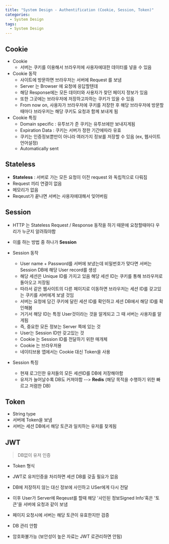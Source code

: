 ```yaml
---
title: "System Design - Authentification (Cookie, Session, Token)"
categories:
  - System Design
tags:
  - System Design
---
```




## Cookie

- Cookie
    - 서버는 쿠키를 이용해서 브라우저에 사용자에대한 데이터를 넣을 수 있음 
- Cookie 동작
    - 사이트에 방문하면 브라우저는 서버에 Request 를 보냄
    - Server 는 Browser 에 요청에 응답할텐데
    - 해당 Response에는 모든 데이터와 사용자가 찾던 페이지 정보가 있음
    - 또한 그곳에는 브라우저에 저장하고자하는 쿠키가 있을 수 있음
    - From now on, 사용자가 브라우저에 쿠키를 저장한 후 해당 브라우저에 방문할 때마다 브라우저는 해당 쿠키도 요청과 함께 보내게 됨
- Cookie 특징
    - Domain specific : 유투브가 준 쿠키는 유투브에만 보내지게됨
    - Expiration Data : 쿠키는 서버가 정한 기간에따라 유효
    - 쿠키는 인증정보뿐만이 아니라 여러가지 정보를 저장할 수 있음 (ex, 웹사이트 언어설정)
    - Automatically sent

## Stateless
- **Stateless** : 서버로 가는 모든 요청이 이전 request 와 독립적으로 다뤄짐
- Request 끼리 연결이 없음
- 메모리가 없음
- Reqeust가 끝나면 서버는 사용자에대해서 잊어버림



## Session
- HTTP 는 Stateless Request / Response 동작을 하기 때문에 요청할때마다 우리가 누군지 알려줘야함
- 이를 하는 방법 중 하나가 **Session**

- Session 동작
    - User name + Password를 서버에 보냈는데 비밀번호가 맞다면 서버는 Session DB에 해당 User record를 생성
    - 해당 세션은 Unique ID를 가지고 있음 해당 세션 ID는 쿠키를 통해 브라우저로 돌아오고 저장됨
    - 따라서 같은 웹사이트의 다른 페이지로 이동하면 브라우저는 세션 ID를 갖고있는 쿠키를 서버에게 보낼 것임
    - 서버는 요청에 담긴 쿠키에 달린 세션 ID를 확인하고 세션 DB에서 해당 ID를 확인해봄
    - 거기서 해당 ID는 특정 User것이라는 것을 알게되고 그 때 서버는 사용자를 알게됨
    - 즉, 중요한 모든 정보는 Server 쪽에 있는 것
    - User는 Session ID만 갖고있는 것
    - Cookie 는 Session ID를 전달하기 위한 매개체
    - Cookie 는 브라우저용
    - 네이티브용 앱에서는 Cookie 대신 Token을 사용

- Session 특징
    - 현재 로그인한 유저들의 모든 세션ID를 DB에 저장해야함
    - 유저가 늘어날수록 DB도 커져야함 --> **Redis** (해당 목적을 수행하기 위한 빠르고 저렴한 DB)

## Token
- String type
- 서버에 Token을 보냄
- 서버는 세션 DB에서 해당 토큰과 일치하는 유저를 찾게됨

## JWT
> DB없이 유저 인증


- Token 형식
- JWT로 유저인증을 처리하면 세션 DB를 갖출 필요가 없음
- DB에 저장하지 않는 대신 정보에 사인하고 USer에게 다시 전달 

- 이후 User가 Server에 Reqeust를 할때 해당 '사인된 정보Signed Info'혹은 '토큰'을 서버에 요청과 같이 보냄
- 페이지 요청시에 서버는 해당 토큰이 유효한지만 검증

- DB 관리 안함
- 암호화불가능 (보안성이 높은 자료는 JWT 로관리하면 안됨)


<!--

## Cookies

- Cookies
     - The server can use cookies to manage data about the user in the browser.
- Cookie behavior
     - When you visit a browser, your browser sends a **Request** to the server.
     - The server will respond to the browser.
     - The response contains all data and page information the user was looking for
     - There may also be cookies that you wish to store in your browser
     - From now on, the user saves a cookie in the browser and whenever the user visits the browser, the browser also sends the cookie along with the request.
- Cookie Features
     - Domain specific: Cookies given by YouTube are sent only to YouTube
     - Expiration Data: Cookies are valid according to the period set by the server
     - Cookies can store various information as well as authentication information (ex, website language setting)
     - Automatically sent

## Stateless
- **Stateless** : All requests to the server are handled independently of previous requests.
- No connection between requests
- No memory
- When the process of the request is finished, the server forgets about the user.

## Session
- HTTP has a stateless request / response operation, so we have to tell who we are every time we make a request.
- One way to handle this is **Session**

- Session operation
    - If the user name + password is sent to the server and the password is correct, the server creates the corresponding user record in the session DB.
    - The session has a unique ID. The session ID is saved and returned to the browser via a cookie.
    - So, when you navigate to another page on the same website, the browser will send a cookie with the session ID to the server.
    - The server checks the session ID attached to the cookie in the request and checks the ID in the session DB
    - From there, it knows that the ID is for a specific User, and then the server knows the user.
    - That is, all important information is on the server side.
    - User has only Session ID
    - Cookie is a medium for passing Session ID
    - Cookie is for browser
    - In native apps, use tokens instead of cookies

- Session Features
    - All session IDs of currently logged in users should be stored in the DB
    - As the number of users increases, the DB should also grow -> **Redis** (a fast and cheap DB to fulfill the purpose)
    
## Token
- String type
- Send Token to server
- The server finds the user matching the corresponding token in the session DB.

## JWT
> User authentication without DB


- Token format
- If user authentication is processed with JWT, there is no need to have a session DB
- Sign the information instead of storing it in the DB and pass it back to the USer

- Afterwards, when the user makes a request to the server, the corresponding 'Signed Info' or 'token' is sent to the server as a request.
- When requesting a page, the server verifies that the token is valid

- No DB management
- Impossible to encrypt (Data with high security should not be managed with JWT)

-->